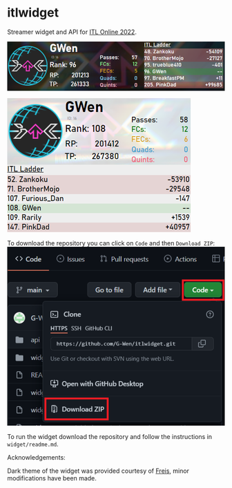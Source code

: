 # itlwidget
Streamer widget and API for [ITL Online 2022](https://itl2023.groovestats.com).

![image](widget_dark.png)

![image](widget_light_vertical.png)

To download the repository you can click on `Code` and then `Download ZIP`:
![image](download.png)

To run the widget download the repository and follow the instructions in `widget/readme.md`.

Acknowledgements:

Dark theme of the widget was provided courtesy of [Freis](https://github.com/gab-santi), minor modifications have been made.